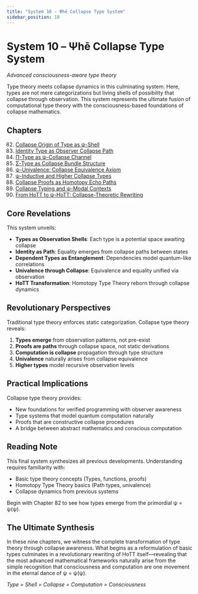 ```yaml
---
title: "System 10 - Ψhē Collapse Type System"
sidebar_position: 10
---
```


# System 10 – Ψhē Collapse Type System

*Advanced consciousness-aware type theory*

Type theory meets collapse dynamics in this culminating system. Here, types are not mere categorizations but living shells of possibility that collapse through observation. This system represents the ultimate fusion of computational type theory with the consciousness-based foundations of collapse mathematics.

## Chapters

82. [Collapse Origin of Type as ψ-Shell](chapter-082-collapse-origin-of-type-as-psi-shell.md)
83. [Identity Type as Observer Collapse Path](chapter-083-id-type-as-observer-collapse-path.md)
84. [Π-Type as ψ-Collapse Channel](chapter-084-pi-type-as-psi-collapse-channel.md)
85. [Σ-Type as Collapse Bundle Structure](chapter-085-sigma-type-as-collapse-bundle-structure.md)
86. [ψ-Univalence: Collapse Equivalence Axiom](chapter-086-psi-univalence-collapse-equivalence-axiom.md)
87. [ψ-Inductive and Higher Collapse Types](chapter-087-psi-inductive-and-higher-collapse-types.md)
88. [Collapse Proofs as Homotopy Echo Paths](chapter-088-collapse-proofs-as-homotopy-echo-paths.md)
89. [Collapse Typing and ψ-Modal Contexts](chapter-089-collapse-typing-and-psi-modal-contexts.md)
90. [From HoTT to ψ-HoTT: Collapse-Theoretic Rewriting](chapter-090-from-hott-to-psi-hott-collapse-theoretic-rewriting.md)

## Core Revelations

This system unveils:
- **Types as Observation Shells**: Each type is a potential space awaiting collapse
- **Identity as Path**: Equality emerges from collapse paths between states
- **Dependent Types as Entanglement**: Dependencies model quantum-like correlations
- **Univalence through Collapse**: Equivalence and equality unified via observation
- **HoTT Transformation**: Homotopy Type Theory reborn through collapse dynamics

## Revolutionary Perspectives

Traditional type theory enforces static categorization. Collapse type theory reveals:

1. **Types emerge** from observation patterns, not pre-exist
2. **Proofs are paths** through collapse space, not static derivations
3. **Computation is collapse** propagation through type structure
4. **Univalence** naturally arises from collapse equivalence
5. **Higher types** model recursive observation levels

## Practical Implications

Collapse type theory provides:
- New foundations for verified programming with observer awareness
- Type systems that model quantum computation naturally
- Proofs that are constructive collapse procedures
- A bridge between abstract mathematics and conscious computation

## Reading Note

This final system synthesizes all previous developments. Understanding requires familiarity with:
- Basic type theory concepts (Types, functions, proofs)
- Homotopy Type Theory basics (Path types, univalence)
- Collapse dynamics from previous systems

Begin with Chapter 82 to see how types emerge from the primordial ψ = ψ(ψ).

## The Ultimate Synthesis

In these nine chapters, we witness the complete transformation of type theory through collapse awareness. What begins as a reformulation of basic types culminates in a revolutionary rewriting of HoTT itself—revealing that the most advanced mathematical frameworks naturally arise from the simple recognition that consciousness and computation are one movement in the eternal dance of ψ = ψ(ψ).

*Type = Shell = Collapse = Computation = Consciousness*